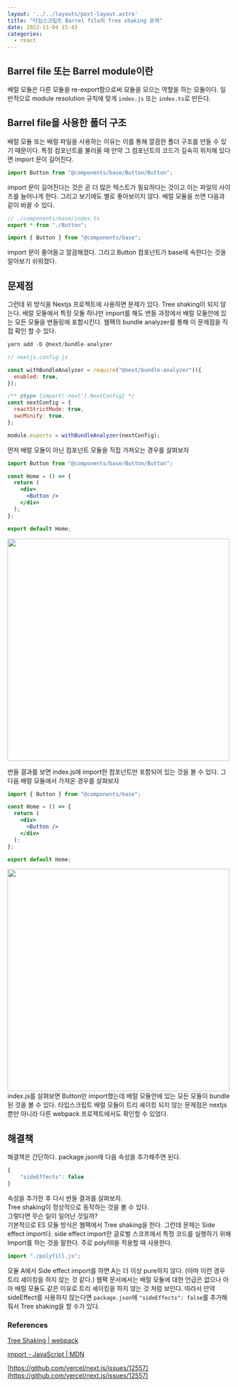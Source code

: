 ```yaml
---
layout: '../../layouts/post-layout.astro'
title: "타입스크립트 Barrel file의 Tree shaking 문제"
date: 2022-11-04 15:43
categories:
  - react
---
```


## Barrel file 또는 Barrel module이란

배럴 모듈은 다른 모듈을 re-export함으로써 모듈을 모으는 역할을 하는 모듈이다. 일반적으로 module resolution 규칙에 맞게 `index.js` 또는 `index.ts`로 만든다.

## Barrel file을 사용한 폴더 구조

배럴 모듈 또는 배럴 파일을 사용하는 이유는 이를 통해 깔끔한 폴더 구조를 만들 수 있기 때문이다. 특정 컴포넌트를 불러올 때 만약 그 컴포넌트의 코드가 깊숙히 위치해 있다면 import 문이 길어진다.

```jsx
import Button from "@components/base/Button/Button";
```

import 문이 길어진다는 것은 곧 더 많은 텍스트가 필요하다는 것이고 이는 파일의 사이즈를 늘어나게 한다. 그리고 보기에도 별로 좋아보이지 않다. 배럴 모듈을 쓰면 다음과 같이 바꿀 수 있다.

```jsx
// ./components/base/index.ts
export * from "./Button";
```

```jsx
import { Button } from "@components/base";
```

import 문이 줄어들고 깔끔해졌다. 그리고 Button 컴포넌트가 base에 속한다는 것을 알아보기 쉬워졌다.

## 문제점

그런데 위 방식을 Nextjs 프로젝트에 사용하면 문제가 있다. Tree shaking이 되지 않는다. 배럴 모듈에서 특정 모듈 하나만 import를 해도 번들 과정에서 배럴 모듈안에 있는 모든 모듈을 번들링에 포함시킨다. 웹팩의 bundle analyzer를 통해 이 문제점을 직접 확인 할 수 있다.

```jsx
yarn add -D @next/bundle-analyzer
```

```jsx
// nextjs.config.js

const withBundleAnalyzer = require("@next/bundle-analyzer")({
  enabled: true,
});

/** @type {import('next').NextConfig} */
const nextConfig = {
  reactStrictMode: true,
  swcMinify: true,
};

module.exports = withBundleAnalyzer(nextConfig);
```

먼저 배럴 모듈이 아닌 컴포넌트 모듈을 직접 가져오는 경우를 살펴보자

```jsx
import Button from "@components/base/Button/Button";

const Home = () => {
  return (
    <div>
      <Button />
    </div>
  );
};

export default Home;
```

<img src="/images/Screen Shot 2022-11-04 at 3.17.49 PM.png" width="500px" height="500px" style="margin: 0 auto;" />

번들 결과를 보면 index.js에 import한 컴포넌트만 포함되어 있는 것을 볼 수 있다. 그 다음 배럴 모듈에서 가져온 경우를 살펴보자

```jsx
import { Button } from "@components/base";

const Home = () => {
  return (
    <div>
      <Button />
    </div>
  );
};

export default Home;
```

<img src="/images/Screen Shot 2022-11-04 at 3.19.21 PM.png" width="500px" height="500px" style="margin: 0 auto;" />
index.js를 살펴보면 Button만 import했는데 배럴 모듈안에 있는 모든 모듈이 bundle된 것을 볼 수 있다. 타입스크립트 배럴 모듈이 트리 셰이킹 되지 않는 문제점은 nextjs 뿐만 아니라 다른 webpack 프로젝트에서도 확인할 수 있었다.

## 해결책

해결책은 간단하다. package.json에 다음 속성을 추가해주면 된다.

```jsx
{
	"sideEffects": false
}
```

속성을 추가한 후 다시 번들 결과를 살펴보자.  
Tree shaking이 정상적으로 동작하는 것을 볼 수 있다.  
그렇다면 무슨 일이 일어난 것일까?  
기본적으로 ES 모듈 방식은 웹팩에서 Tree shaking을 한다. 그런데 문제는 Side effect import다. side effect import란 글로벌 스코프에서 특정 코드를 실행하기 위해 Import를 하는 것을 말한다. 주로 polyfill을 적용할 때 사용한다.

```jsx
import "./polyfill.js";
```

모듈 A에서 Side effect import를 하면 A는 더 이상 pure하지 않다. (아마 이런 경우 트리 셰이킹을 하지 않는 것 같다.) 웹팩 문서에서는 배럴 모듈에 대한 언급은 없으나 아마 배럴 모듈도 같은 이유로 트리 셰이킹을 하지 않는 것 처럼 보인다. 따라서 만약 sideEffect를 사용하지 않는다면 `package.json`에 `"sideEffects": false`를 추가해줘서 Tree shaking을 할 수가 있다.

### References

[Tree Shaking | webpack](https://webpack.js.org/guides/tree-shaking/)

[import - JavaScript | MDN](https://developer.mozilla.org/en-US/docs/Web/JavaScript/Reference/Statements/import#import_a_module_for_its_side_effects_only)

[https://github.com/vercel/next.js/issues/12557](https://github.com/vercel/next.js/issues/12557)
